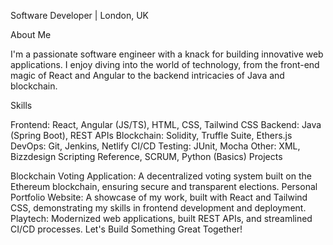 Software Developer | London, UK

About Me

I'm a passionate software engineer with a knack for building innovative web applications. I enjoy diving into the world of technology, from the front-end magic of React and Angular to the backend intricacies of Java and blockchain.

Skills

Frontend: React, Angular (JS/TS), HTML, CSS, Tailwind CSS
Backend: Java (Spring Boot), REST APIs
Blockchain: Solidity, Truffle Suite, Ethers.js
DevOps: Git, Jenkins, Netlify CI/CD
Testing: JUnit, Mocha
Other: XML, Bizzdesign Scripting Reference, SCRUM, Python (Basics)
Projects

Blockchain Voting Application: A decentralized voting system built on the Ethereum blockchain, ensuring secure and transparent elections.
Personal Portfolio Website: A showcase of my work, built with React and Tailwind CSS, demonstrating my skills in frontend development and deployment.
Playtech: Modernized web applications, built REST APIs, and streamlined CI/CD processes.
Let's Build Something Great Together!
<!--
**josiahmayanja/josiahmayanja** is a ✨ _special_ ✨ repository because its `README.md` (this file) appears on your GitHub profile.

Here are some ideas to get you started:



- 🔭 I’m currently working on ...
- 🌱 I’m currently learning ...
- 👯 I’m looking to collaborate on ...
- 🤔 I’m looking for help with ...
- 💬 Ask me about ...
- 📫 How to reach me: ...
- 😄 Pronouns: ...
- ⚡ Fun fact: ...
-->
